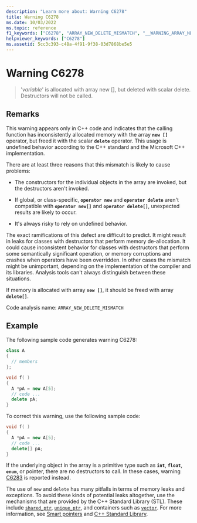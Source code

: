```yaml
---
description: "Learn more about: Warning C6278"
title: Warning C6278
ms.date: 10/03/2022
ms.topic: reference
f1_keywords: ["C6278", "ARRAY_NEW_DELETE_MISMATCH", "__WARNING_ARRAY_NEW_DELETE_MISMATCH"]
helpviewer_keywords: ["C6278"]
ms.assetid: 5cc3c393-c48a-4f91-9f38-03d7868be5e5
---
```

# Warning C6278

> '*variable*' is allocated with array new [], but deleted with scalar delete. Destructors will not be called.

## Remarks

This warning appears only in C++ code and indicates that the calling function has inconsistently allocated memory with the array **`new []`** operator, but freed it with the scalar **`delete`** operator. This usage is undefined behavior according to the C++ standard and the Microsoft C++ implementation.

There are at least three reasons that this mismatch is likely to cause problems:

- The constructors for the individual objects in the array are invoked, but the destructors aren't invoked.

- If global, or class-specific, **`operator new`** and **`operator delete`** aren't compatible with **`operator new[]`** and **`operator delete[]`**, unexpected results are likely to occur.

- It's always risky to rely on undefined behavior.

The exact ramifications of this defect are difficult to predict. It might result in leaks for classes with destructors that perform memory de-allocation. It could cause inconsistent behavior for classes with destructors that perform some semantically significant operation, or memory corruptions and crashes when operators have been overridden. In other cases the mismatch might be unimportant, depending on the implementation of the compiler and its libraries. Analysis tools can't always distinguish between these situations.

If memory is allocated with array **`new []`**, it should be freed with array **`delete[]`**.

Code analysis name: `ARRAY_NEW_DELETE_MISMATCH`

## Example

The following sample code generates warning C6278:

```cpp
class A
{
  // members
};

void f( )
{
  A *pA = new A[5];
  // code ...
  delete pA;
}
```

To correct this warning, use the following sample code:

```cpp
void f( )
{
  A *pA = new A[5];
  // code ...
  delete[] pA;
}
```

If the underlying object in the array is a primitive type such as **`int`**, **`float`**, **`enum`**, or pointer, there are no destructors to call. In these cases, warning [C6283](../code-quality/c6283.md) is reported instead.

The use of `new` and `delete` has many pitfalls in terms of memory leaks and exceptions. To avoid these kinds of potential leaks altogether, use the mechanisms that are provided by the C++ Standard Library (STL). These include [`shared_ptr`](../standard-library/shared-ptr-class.md), [`unique_ptr`](../standard-library/unique-ptr-class.md), and containers such as [`vector`](../standard-library/vector.md). For more information, see [Smart pointers](../cpp/smart-pointers-modern-cpp.md) and [C++ Standard Library](../standard-library/cpp-standard-library-reference.md).
